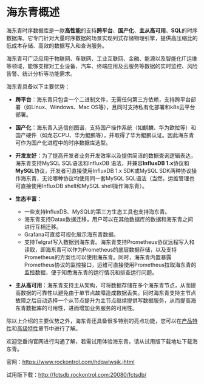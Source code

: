 # 海东青概述

海东青时序数据库是一款**高性能**的支持**跨平台**、**国产化**、**主从高可用**、**SQL**的时序数据库。它专门针对大量时序数据的场景实现列式存储物理引擎，提供高压缩比的低成本存储、高效的数据写入和查询服务。
  
海东青可广泛应用于物联网、车联网、工业互联网、金融、能源以及智能化IT运维等领域，能够支撑对工业设备、汽车、终端应用及云服务等数据的实时监控、风险告警、统计分析等功能需求。

海东青具备以下主要优势：
* **跨平台**：海东青只包含一个二进制文件，无需任何第三方依赖，支持跨平台部署（如Linux、Windows、Mac OS等），且同时支持私有化部署和k8s云平台部署。
* **国产化**：海东青入选信创图谱，支持国产操作系统（如麒麟、华为欧拉等）和国产硬件（如龙芯CPU、华为鲲鹏等），并取得了华为鲲鹏认证。因此海东青可作为国产化进程中的时序数据库选型。
* **开发友好**：为了提高开发者业务开发效率以及提供简洁的数据查询逻辑表达，海东青支持MySQL SQL语法和InfluxDB 语法，并兼容**InfluxDB 1.x**协议和**MySQL**协议，开发者可直接使用InfluxDB 1.x SDK或MySQL SDK两种协议操作海东青，无论哪种协议均使用同一套MySQL SQL语法（当然，运维管理也可直接使用InfluxDB shell和MySQL shell操作海东青）。
* **生态丰富**：
 	- 一些支持InfluxDB、MySQL的第三方生态工具也支持海东青。
 	- 海东青支持Datax数据迁移，用户可以在其他数据库的数据和海东青之间进行互相迁移。
 	- Grafana可直接可视化展示海东青数据。
 	- 支持Telgraf写入数据到海东青。海东青支持Prometheus协议远程写入和读取，即海东青可以作为Prometheus的底层数据存储，以及支持Prometheus的方案也可以使用海东青。同时，海东青内置暴露Prometheus协议的监控接口，运维可直接使用Prometheus拉取海东青的监控数据，便于知悉海东青的运行情况和排查运行问题。

* **主从高可用**：海东青支持主从架构，可将数据存储在多个海东青节点，从而提高数据的可靠性以避免由于单节点故障造成数据丢失。同时海东青支持主节点故障之后自动选择一个从节点提升为主节点继续提供写数据服务，从而提高海东青数据库的可用性，进而增加业务服务的可用性。

除以上介绍的主要优势之外，海东青还具备很多特别的亮点功能，您可以在[产品特性](./product_features.md)和[高级特性](../advanced_features/advanced_features_overview.md)章节中进行了解。

欢迎您垂询官网进行沟通了解，若需试用体验海东青，请从试用版下载地址下载海东青。

官网：https://www.rockontrol.com/hdqwlwsjk.jhtml

试用版下载：http://fctsdb.rockontrol.com:20080/fctsdb/



